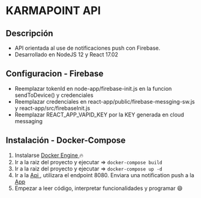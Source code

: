 # KARMAPOINT API

## Descripción

-   API orientada al use de notificaciones push con Firebase.
-   Desarrollado en NodeJS 12 y React 17.02

## Configuracion - Firebase

-   Reemplazar tokenId en node-app/firebase-init.js en la funcion sendToDevice() y credenciales
-   Reemplazar credenciales en react-app/public/firebase-messging-sw.js y react-app/src/firebaseInit.js
-   Reemplazar REACT_APP_VAPID_KEY por la KEY generada en cloud messaging

## Instalación - Docker-Compose

1. Instalarse [ Docker Engine ](https://docs.docker.com/engine/install/) :fire:
2. Ir a la raiz del proyecto y ejecutar => `docker-compose build`
3. Ir a la raiz del proyecto y ejecutar => `docker-compose up -d`
4. Ir a la [ Api ](http://127.0.0.1:8080/), utilizara el endpoint 8080. Enviara una notification push a la [ App ](http://localhost:3000/)
5. Empezar a leer código, interpretar funcionalidades y programar :smile:
